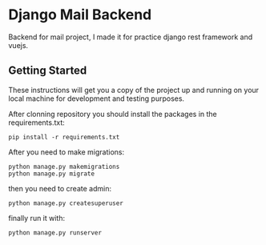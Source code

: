 # Django Mail Backend

Backend for mail project, I made it for practice django rest framework and vuejs.

## Getting Started

These instructions will get you a copy of the project up and running on your local machine for development and testing purposes. 


After clonning repository you should install the packages in the requirements.txt:

```
pip install -r requirements.txt
```

After you need to make migrations:
 
```
python manage.py makemigrations
python manage.py migrate
```

then you need to create admin:

```
python manage.py createsuperuser
```
finally run it with: 
```
python manage.py runserver
``` 
